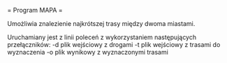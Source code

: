 = Program MAPA =

Umożliwia znalezienie najkrótszej trasy między dwoma miastami.

Uruchamiany jest z linii poleceń z wykorzystaniem następujących przełączników:
-d plik wejściowy z drogami
-t plik wejściowy z trasami do wyznaczenia
-o plik wynikowy z wyznaczonymi trasami
